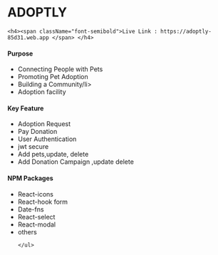 <div> 
   <h1 className="font-bold">
ADOPTLY </h1>

    <h4><span className="font-semibold">Live Link : https://adoptly-85d31.web.app </span> </h4>

</div>
<div>
    <h4 className="font-semibold"> Purpose</h4>
      <ul>
        <li>Connecting People with Pets</li>
        <li>Promoting Pet Adoption</li>
        <li> Building a Community/li>
        <li> Adoption facility</li>
      </ul>
</div>

<div>
    <h4 className="font-semibold">Key Feature</h4>
    <ul>
    <li> Adoption Request  </li>
    <li> Pay Donation   </li>
      <li>User Authentication</li>
      <li> jwt  secure</li>
      <li> Add pets,update, delete </li>
      <li> Add Donation Campaign ,update delete</li>
    </ul>
</div>

<div>
    <h4 className="font-semibold">NPM Packages</h4>
    <ul>
     <li> React-icons</li>
     <li>React-hook form </li>
     <li>Date-fns </li>
     <li>React-select </li>
     <li>React-modal </li>
     <li>others </li>

    
    </ul>
</div>
